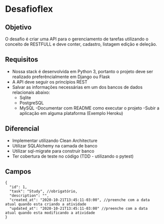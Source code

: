 # Desafioflex
## Objetivo
O desafio é criar uma API para o gerenciamento de tarefas utilizando o conceito de RESTFULL e deve conter, cadastro, listagem edição e deleção.

## Requisitos
- Nossa stack é desenvolvida em Python 3, portanto o projeto deve ser realizado preferêncialmente em Django ou Flask
- A API deve seguir os princípios REST 
- Salvar as informações necessárias em um dos bancos de dados relacionais abaixo:
  - Sqlite
  - PostgreSQL
  - MySQL
-Documentar com README como executar o projeto
-Subir a aplicação em alguma plataforma (Exemplo Heroku)

## Diferencial
- Implementar utilizando Clean Architecture
- Utilizar SQLAlchemy na camada de banco
- Utilizar sql-migrate para construir banco
- Ter cobertura de teste no código (TDD - utilizando o pytest)

## Campos
```
{
  "id": 1,
  "task": "Study", //obrigatório,
  "description": "",
  "created_at": "2020-10-21T13:45:11-03:00", //preenche com a data atual quando esta criando a atividade
  "updated_at": "2020-10-21T13:45:11-03:00" //preenche com a data atual quando esta modificando a atividade
} 
